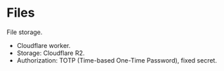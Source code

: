 # Files
File storage.
- Cloudflare worker.
- Storage: Cloudflare R2.
- Authorization: TOTP (Time-based One-Time Password), fixed secret.

